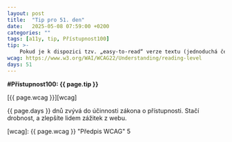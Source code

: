 ```yaml
---
layout: post
title:  "Tip pro 51. den"
date:   2025-05-08 07:59:00 +0200
categories: ""
tags: [a11y, tip, Přístupnost100]
tip: >- 
    Pokud je k dispozici tzv. „easy-to-read“ verze textu (jednoduchá čeština), nabídněte ji jako alternativu pro uživatele s mentálním postižením nebo potížemi v porozumění.
wcag: https://www.w3.org/WAI/WCAG22/Understanding/reading-level
days: 51
---
```

**#Přístupnost100: {{ page.tip }}**

[{{ page.wcag }}][wcag]

{{ page.days }} dnů zvývá do účinnosti zákona o přístupnosti. Stačí drobnost, a zlepšíte lidem zážitek z webu.

[wcag]: {{ page.wcag }} "Předpis WCAG"
5